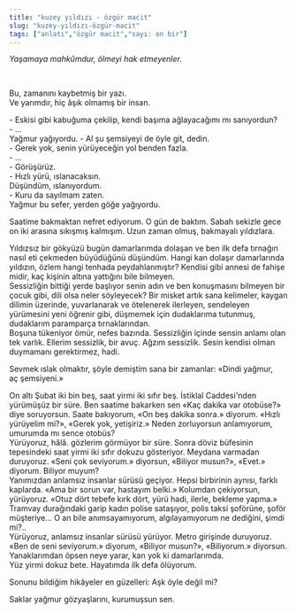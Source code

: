 ```yaml
---
title: "kuzey yıldızı - özgür macit"
slug: "kuzey-yıldızı-özgür-macit"
tags: ["anlatı","özgür macit","sayı: on bir"]
---
```


*Yaşamaya mahkûmdur, ölmeyi hak etmeyenler.*

 

Bu, zamanını kaybetmiş bir yazı.\
Ve yarımdır, hiç âşık olmamış bir insan.

\- Eskisi gibi kabuğuma çekilip, kendi başıma ağlayacağımı mı
sanıyordun?\
\- ...\
Yağmur yağıyordu.
\- Al şu şemsiyeyi de öyle git, dedin.\
\- Gerek yok, senin yürüyeceğin yol benden fazla.\
\- ...\
\- Görüşürüz.\
\- Hızlı yürü, ıslanacaksın.\
Düşündüm, ıslanıyordum.\
\- Kuru da sayılmam zaten.\
Yağmur bu sefer, yerden göğe yağıyordu.

Saatime bakmaktan nefret ediyorum. O gün de baktım. Sabah sekizle gece
on iki arasına sıkışmış kalmışım. Uzun zaman olmuş,
bakmayalı yıldızlara.

Yıldızsız bir gökyüzü bugün damarlarımda dolaşan ve ben ilk defa
tırnağın nasıl eti çekmeden büyüdüğünü düşündüm. Hangi kan dolaşır
damarlarında yıldızın, özlem hangi tenhada peydahlanmıştır? Kendisi gibi
annesi de fahişe midir, kaç kişinin altına yattığını bile bilmeyen.\
Sessizliğin bittiği yerde başlıyor senin adın ve ben konuşmasını
bilmeyen bir çocuk gibi, dili olsa neler söyleyecek? Bir misket artık
sana kelimeler, kaygan dilimin üzerinde, yuvarlanarak ve ötelenerek
ilerleyen, sendeleyen yürümesini yeni öğrenir gibi, düşmemek için
dudaklarıma tutunmuş, dudaklarım paramparça tırnaklarından.\
Boşuna tükeniyor ömür, nefes bazında. Sessizliğin içinde sensin anlamı
olan tek varlık. Ellerim sessizlik, bir avuç. Ağzım sessizlik. Sesin
kendisi olman duymamanı gerektirmez, hadi.

Sevmek ıslak olmaktır, şöyle demiştim sana bir zamanlar: «Dindi yağmur,
aç şemsiyeni.»

On altı Şubat iki bin beş, saat yirmi iki sıfır beş. İstiklal
Caddesi'nden yürümüşüz bir süre. Ben saatime bakarken sen «Kaç dakika
var otobüse?» diye soruyorsun. Saate bakıyorum, «On beş dakika sonra.»
diyorum. «Hızlı yürüyelim mi?», «Gerek yok, yetişiriz.» Neden
zorluyorsun anlamıyorum, umurumda mı sence otobüs?\
Yürüyoruz, hâlâ. gözlerim görmüyor bir süre. Sonra döviz büfesinin
tepesindeki saat yirmi iki sıfır dokuzu gösteriyor. Meydana varmadan
duruyoruz. «Seni çok seviyorum.» diyorsun, «Biliyor musun?», «Evet.»
diyorum. Biliyor muyum?\
Yanımızdan anlamsız insanlar sürüsü geçiyor. Hepsi birbirinin aynısı,
farklı kaplarda. «Ama bir sorun var, hastayım belki.» Kolumdan
çekiyorsun, yürüyoruz. «Otuz dört tebefe kırk dört, yürü hadi, ilerle,
bekleme yapma.» Tramvay durağındaki garip kadın polise sataşıyor, polis
taksi şoförüne, şoför müşteriye... O an bile anımsayamıyorum,
algılayamıyorum ne dediğini, şimdi mi?..\
Yürüyoruz, anlamsız insanlar sürüsü yürüyor. Metro girişinde duruyoruz.
«Ben de seni seviyorum.» diyorum, «Biliyor musun?», «Biliyorum.»
diyorsun. Yanaklarımdan öpsen neye yarar, kan yok ki damarlarımda.\
Yüz yirmi dokuz bete. Hayatımda ilk defa ölüyorum.

Sonunu bildiğim hikâyeler en güzelleri: Aşk öyle değil mi?

Saklar yağmur gözyaşlarını, kurumuşsun sen.

